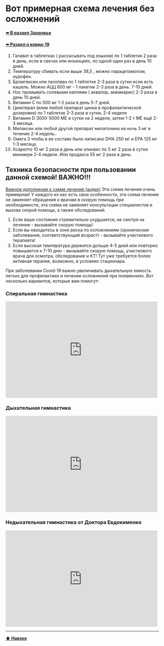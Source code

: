 # Вот примерная схема лечения без осложнений

**[⬅️ В раздел Здоровье](../../../HOME.md#здоровье)**

**[⬅️ Раздел о ковид-19](./covid-19.md)**

1. Галавит в таблетках ( рассасывать под языком) по 1 таблетке 2 раза в день, если в свечах или инъекциях, по одной один раз в день 10 дней.
2. Температуру сбивать если выше 38,5 , можно парацетамолом, нурофен.
3. Бромгексин или лазолван по 1 таблетке 2-3 раза в сутки если есть кашель. Можно АЦЦ 600 мг - 1 пакетик 2-3 раза в день. 7-10 дней.
4. Нос промывать солевыми каплями ( аквалор, аквамарис) 2-3 раза в день 10 дней.
5. Витамин С по 500 мг 1-2 раза в день 5-7 дней.
6. Цинктерал (илии любой препарат цинка в профилактической дозировке) по 1 таблетке 2-3 раза в сутки, 2-4 недели
7. Витамин D 3000-5000 МЕ в сутки на 2 недели, затем 1-2 т МЕ ещё 2-3 месяца.
8. Мелаксен или любой другой препарат мелатонина на ночь 3 мг в течение 2-4 недель..
9. Омега 3 чтобы в ее составе было написано DHA 250 мг и EPA 125 мг 1-3 месяца.
10. Ксарелто 10 мг 2 раза в день или эликвис по 5 мг 2 раза в сутки минимум 2-4 недели. Или продакса 55 мг 2 раза в день.

## Техника безопасности при пользовании данной схемой! ВАЖНО!!!

<a target="_blank" href="https://nd.nl.tab.digital/s/xPoGK3RXYe8E8TK">Важное дополнение к схеме лечение (аудио)</a>
Эта схема лечения очень примерная! У каждого из нас есть свои особенности, эта схема лечения не заменяет обращения к врачам в скорую помощь при необходимости, эта схема не заменяет консультации специалистов и вызова скорой помощи, а также обследований.

1. Если ваше состояние стремительно ухудшается, не смотря на лечение - вызывайте скорую помощь!
2. Если вы находитесь в зоне риска по осложнениям (хронические заболевания, соответствующий возраст) - вызывайте участкового терапевта!
3. Если высокая температура держится дольше 4-5 дней или повторно повышается к 7-10 дню - вызывайте скорую помощь, участкового врача для осмотра, обследование и КТ! Тут уже требуется более активная терапия, возможно, в условиях стационара.

При заболевании Covid-19 важно увеличивать дыхательную емкость легких для профилактики и лечения осложнений при пневмониях. Вот несколько вариантов, которые вам помогут:

### Спиральная гимнастика

<iframe style="max-width: 99%" width="560" height="315" src="https://www.youtube.com/embed/VQLBFvzB_I4" title="YouTube video player" frameborder="0" allow="accelerometer; autoplay; clipboard-write; encrypted-media; gyroscope; picture-in-picture" allowfullscreen></iframe>

### Дыхательная гимнастика

<iframe style="max-width: 99%" width="560" height="315" src="https://www.youtube.com/embed/ae3dc6UYsWs" title="YouTube video player" frameborder="0" allow="accelerometer; autoplay; clipboard-write; encrypted-media; gyroscope; picture-in-picture" allowfullscreen></iframe>

### Недыхательная гимнастика от Доктора Евдокименко

<iframe style="max-width: 99%" width="560" height="315" src="https://www.youtube.com/embed/VkJjDYAZqms" title="YouTube video player" frameborder="0" allow="accelerometer; autoplay; clipboard-write; encrypted-media; gyroscope; picture-in-picture" allowfullscreen></iframe>

---

**[⬆ Наверх](#вот-примерная-схема-лечения-без-осложнений)**
